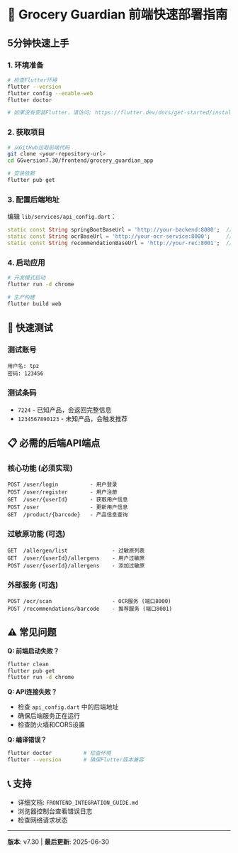 # 🚀 Grocery Guardian 前端快速部署指南

## 5分钟快速上手

### 1. 环境准备
```bash
# 检查Flutter环境
flutter --version
flutter config --enable-web
flutter doctor

# 如果没有安装Flutter，请访问: https://flutter.dev/docs/get-started/install
```

### 2. 获取项目
```bash
# 从GitHub拉取前端代码
git clone <your-repository-url>
cd GGversion7.30/frontend/grocery_guardian_app

# 安装依赖
flutter pub get
```

### 3. 配置后端地址
编辑 `lib/services/api_config.dart`：
```dart
static const String springBootBaseUrl = 'http://your-backend:8080';  // 👈 修改这里
static const String ocrBaseUrl = 'http://your-ocr-service:8000';     // 👈 修改这里
static const String recommendationBaseUrl = 'http://your-rec:8001';  // 👈 修改这里
```

### 4. 启动应用
```bash
# 开发模式启动
flutter run -d chrome

# 生产构建
flutter build web
```

## 🧪 快速测试

### 测试账号
```
用户名: tpz
密码: 123456
```

### 测试条码
- `7224` - 已知产品，会返回完整信息
- `1234567890123` - 未知产品，会触发推荐

## 📋 必需的后端API端点

### 核心功能 (必须实现)
```
POST /user/login          - 用户登录
POST /user/register       - 用户注册  
GET  /user/{userId}       - 获取用户信息
POST /user                - 更新用户信息
GET  /product/{barcode}   - 产品信息查询
```

### 过敏原功能 (可选)
```
GET  /allergen/list              - 过敏原列表
GET  /user/{userId}/allergens    - 用户过敏原
POST /user/{userId}/allergens    - 添加过敏原
```

### 外部服务 (可选)
```
POST /ocr/scan                   - OCR服务 (端口8000)
POST /recommendations/barcode    - 推荐服务 (端口8001)
```

## ⚠️ 常见问题

**Q: 前端启动失败？**
```bash
flutter clean
flutter pub get
flutter run -d chrome
```

**Q: API连接失败？**
- 检查 `api_config.dart` 中的后端地址
- 确保后端服务正在运行
- 检查防火墙和CORS设置

**Q: 编译错误？**
```bash
flutter doctor          # 检查环境
flutter --version       # 确保Flutter版本兼容
```

## 📞 支持

- 详细文档: `FRONTEND_INTEGRATION_GUIDE.md`
- 浏览器控制台查看错误日志
- 检查网络请求状态

---
**版本**: v7.30 | **最后更新**: 2025-06-30 